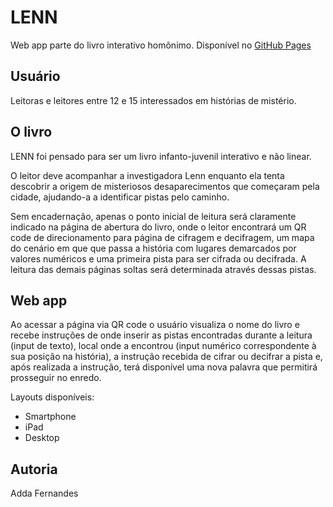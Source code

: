 # LENN 
Web app parte do livro interativo homônimo.
Disponível no [GitHub Pages](https://amandafdal.github.io/SAP004-cipher/src/)

## Usuário
Leitoras e leitores entre 12 e 15 interessados em histórias de mistério. 

## O livro
LENN foi pensado para ser um livro infanto-juvenil interativo e não linear. 

O leitor deve acompanhar a investigadora Lenn enquanto ela tenta descobrir a origem de misteriosos desaparecimentos que começaram pela cidade, ajudando-a a identificar pistas pelo caminho.

Sem encadernação, apenas o ponto inicial de leitura será claramente indicado na página de abertura do livro, onde o leitor encontrará um QR code de direcionamento para página de cifragem e decifragem, um mapa do cenário em que que passa a história com lugares demarcados por valores numéricos e uma primeira pista para ser cifrada ou decifrada.
A leitura das demais páginas soltas será determinada através dessas pistas.

## Web app
Ao acessar a página via QR code o usuário visualiza o nome do livro e recebe instruções de onde inserir as pistas encontradas durante a leitura (input de texto), local onde a encontrou (input numérico correspondente à sua posição na história),  a instrução recebida de cifrar ou decifrar a pista e, após realizada a instrução, terá disponível uma nova palavra que permitirá prosseguir no enredo.

Layouts disponíveis:
* Smartphone
* iPad
* Desktop

## Autoria
Adda Fernandes 
